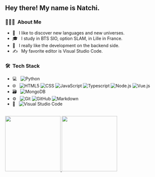 <h2> Hey there! My name is Natchi.</h2>

<h3> 👨🏻‍💻 &nbsp;About Me </h3>

- 🤔 &nbsp; I like to discover new languages and new universes.
- 🎓 &nbsp; I study in BTS SIO, option SLAM, in Lille in France.
- 🌱 &nbsp; I really like the development on the backend side.
- ✍️ &nbsp; My favorite editor is Visual Studio Code.

<h3> 🛠 &nbsp;Tech Stack</h3>

- 💻 &nbsp;
  ![Python](https://img.shields.io/badge/-Python-333333?style=flat&logo=python)
- 🌐 &nbsp;
  ![HTML5](https://img.shields.io/badge/-HTML5-333333?style=flat&logo=HTML5)
  ![CSS](https://img.shields.io/badge/-CSS-333333?style=flat&logo=CSS3&logoColor=1572B6)
  ![JavaScript](https://img.shields.io/badge/-JavaScript-333333?style=flat&logo=javascript)
  ![Typescript](https://img.shields.io/badge/-Typescript-333333?style=flat&logo=typescript)
  ![Node.js](https://img.shields.io/badge/-Node.js-333333?style=flat&logo=node.js)
  ![Vue.js](https://img.shields.io/badge/-Vue.js-333333?style=flat&logo=vue.js)
- 🗃️ &nbsp;
  ![MongoDB](https://img.shields.io/badge/-MongoDB-333333?style=flat&logo=mongodb)
- ⚙️ &nbsp;
  ![Git](https://img.shields.io/badge/-Git-333333?style=flat&logo=git)
  ![GitHub](https://img.shields.io/badge/-GitHub-333333?style=flat&logo=github)
  ![Markdown](https://img.shields.io/badge/-Markdown-333333?style=flat&logo=markdown)
- 🔧 &nbsp;
  ![Visual Studio Code](https://img.shields.io/badge/-Visual%20Studio%20Code-333333?style=flat&logo=visual-studio-code&logoColor=007ACC)

<br/>

<a href="https://github.com/Natchi59">
  <img height="180em" src="https://github-readme-stats.vercel.app/api?username=Natchi59&theme=buefy&show_icons=true" />
  <img height="180em" src="https://github-readme-stats.vercel.app/api/top-langs/?username=Natchi59&theme=buefy&layout=compact" />
</a>
